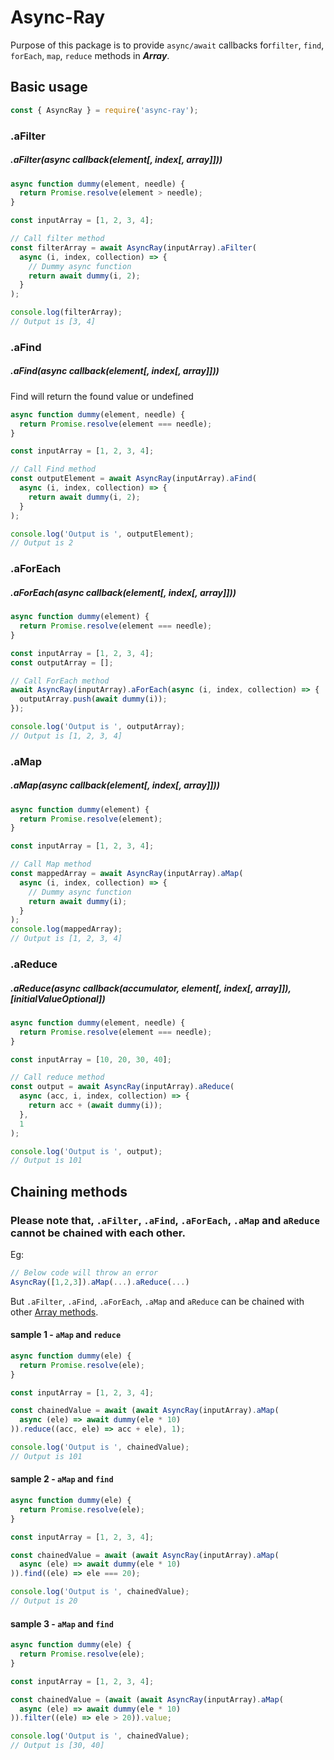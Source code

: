# Async-Ray

Purpose of this package is to provide `async/await` callbacks for`filter`, `find`,  `forEach`, `map`, `reduce` methods in **_Array_**.

## Basic usage

```js
const { AsyncRay } = require('async-ray');
```

### ****.aFilter****
##### .aFilter(async callback(element[, index[, array]]))

```js
async function dummy(element, needle) {
  return Promise.resolve(element > needle);
}

const inputArray = [1, 2, 3, 4];

// Call filter method
const filterArray = await AsyncRay(inputArray).aFilter(
  async (i, index, collection) => {
    // Dummy async function
    return await dummy(i, 2);
  }
);

console.log(filterArray);
// Output is [3, 4]
```

### ****.aFind****
##### .aFind(async callback(element[, index[, array]]))

Find will return the found value or undefined

```js
async function dummy(element, needle) {
  return Promise.resolve(element === needle);
}

const inputArray = [1, 2, 3, 4];

// Call Find method
const outputElement = await AsyncRay(inputArray).aFind(
  async (i, index, collection) => {
    return await dummy(i, 2);
  }
);

console.log('Output is ', outputElement);
// Output is 2
```

### ****.aForEach****
##### .aForEach(async callback(element[, index[, array]]))

```js
async function dummy(element) {
  return Promise.resolve(element === needle);
}

const inputArray = [1, 2, 3, 4];
const outputArray = [];

// Call ForEach method
await AsyncRay(inputArray).aForEach(async (i, index, collection) => {
  outputArray.push(await dummy(i));
});

console.log('Output is ', outputArray);
// Output is [1, 2, 3, 4]
```

### ****.aMap****
##### .aMap(async callback(element[, index[, array]]))

```js
async function dummy(element) {
  return Promise.resolve(element);
}

const inputArray = [1, 2, 3, 4];

// Call Map method
const mappedArray = await AsyncRay(inputArray).aMap(
  async (i, index, collection) => {
    // Dummy async function
    return await dummy(i);
  }
);
console.log(mappedArray);
// Output is [1, 2, 3, 4]
```

### ****.aReduce****
##### .aReduce(async callback(accumulator, element[, index[, array]]), [initialValueOptional])

```js
async function dummy(element, needle) {
  return Promise.resolve(element === needle);
}

const inputArray = [10, 20, 30, 40];

// Call reduce method
const output = await AsyncRay(inputArray).aReduce(
  async (acc, i, index, collection) => {
    return acc + (await dummy(i));
  },
  1
);

console.log('Output is ', output);
// Output is 101
```

## Chaining methods

### Please note that, `.aFilter`, `.aFind`, `.aForEach`, `.aMap` and `aReduce` cannot be chained with each other.

Eg:

```js
// Below code will throw an error
AsyncRay([1,2,3]).aMap(...).aReduce(...)
```

But `.aFilter`, `.aFind`, `.aForEach`, `.aMap` and `aReduce` can be chained with other [Array methods](https://developer.mozilla.org/en-US/docs/Web/JavaScript/Reference/Global_Objects/Array#).

#### sample 1 - `aMap` and `reduce`

```js
async function dummy(ele) {
  return Promise.resolve(ele);
}

const inputArray = [1, 2, 3, 4];

const chainedValue = await (await AsyncRay(inputArray).aMap(
  async (ele) => await dummy(ele * 10)
)).reduce((acc, ele) => acc + ele), 1);

console.log('Output is ', chainedValue);
// Output is 101
```

#### sample 2 - `aMap` and `find`

```js
async function dummy(ele) {
  return Promise.resolve(ele);
}

const inputArray = [1, 2, 3, 4];

const chainedValue = await (await AsyncRay(inputArray).aMap(
  async (ele) => await dummy(ele * 10)
)).find((ele) => ele === 20);

console.log('Output is ', chainedValue);
// Output is 20
```

#### sample 3 - `aMap` and `find`

```js
async function dummy(ele) {
  return Promise.resolve(ele);
}

const inputArray = [1, 2, 3, 4];

const chainedValue = (await (await AsyncRay(inputArray).aMap(
  async (ele) => await dummy(ele * 10)
)).filter((ele) => ele > 20)).value;

console.log('Output is ', chainedValue);
// Output is [30, 40]
```
